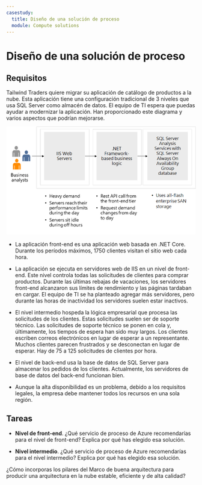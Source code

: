 ```yaml
---
casestudy:
  title: Diseño de una solución de proceso
  module: Compute solutions
---
```


# Diseño de una solución de proceso

## Requisitos

Tailwind Traders quiere migrar su aplicación de catálogo de productos a la nube. Esta aplicación tiene una configuración tradicional de 3 niveles que usa SQL Server como almacén de datos. El equipo de TI espera que puedas ayudar a modernizar la aplicación. Han proporcionado este diagrama y varios aspectos que podrían mejorarse. 

![arquitectura de proceso](media/compute.png)

* La aplicación front-end es una aplicación web basada en .NET Core. Durante los períodos máximos, 1750 clientes visitan el sitio web cada hora. 

* La aplicación se ejecuta en servidores web de IIS en un nivel de front-end. Este nivel controla todas las solicitudes de clientes para comprar productos. Durante las últimas rebajas de vacaciones, los servidores front-end alcanzaron sus límites de rendimiento y las páginas tardaban en cargar. El equipo de TI se ha planteado agregar más servidores, pero durante las horas de inactividad los servidores suelen estar inactivos.

* El nivel intermedio hospeda la lógica empresarial que procesa las solicitudes de los clientes. Estas solicitudes suelen ser de soporte técnico. Las solicitudes de soporte técnico se ponen en cola y, últimamente, los tiempos de espera han sido muy largos. Los clientes escriben correos electrónicos en lugar de esperar a un representante. Muchos clientes parecen frustrados y se desconectan en lugar de esperar. Hay de 75 a 125 solicitudes de clientes por hora. 

* El nivel de back-end usa la base de datos de SQL Server para almacenar los pedidos de los clientes. Actualmente, los servidores de base de datos del back-end funcionan bien.

* Aunque la alta disponibilidad es un problema, debido a los requisitos legales, la empresa debe mantener todos los recursos en una sola región.

## Tareas

* **Nivel de front-end**. ¿Qué servicio de proceso de Azure recomendarías para el nivel de front-end? Explica por qué has elegido esa solución. 

* **Nivel intermedio**. ¿Qué servicio de proceso de Azure recomendarías para el nivel intermedio? Explica por qué has elegido esa solución. 

¿Cómo incorporas los pilares del Marco de buena arquitectura para producir una arquitectura en la nube estable, eficiente y de alta calidad?
